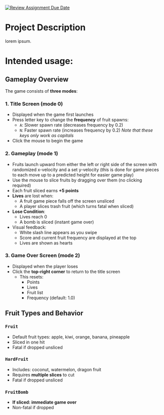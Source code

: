 [![Review Assignment Due Date](https://classroom.github.com/assets/deadline-readme-button-22041afd0340ce965d47ae6ef1cefeee28c7c493a6346c4f15d667ab976d596c.svg)](https://classroom.github.com/a/YxXKqIeT)
# Project Description

lorem ipsum.

# Intended usage:

## Gameplay Overview

The game consists of **three modes**:

### 1. **Title Screen (mode 0)**
- Displayed when the game first launches
- Press letter key to change the **frequency** of fruit spawns:
  - `A`: Slower spawn rate (decreases frequency by 0.2)
  - `N`: Faster spawn rate (increases frequency by 0.2)
  *Note that these keys only work as capitals*
- Click the mouse to begin the game
  
### 2. **Gameplay (mode 1)**
- Fruits launch upward from either the left or right side of the screen with randomized x-velocity and a set y-velocity (this is done for game pieces to each move up to a predicted height for easier game play)
- Use the mouse to slice fruits by dragging over them (no clicking required)
- Each fruit sliced earns **+5 points**
- **Lives** are lost when:
  - A fruit game piece falls off the screen unsliced
  - A player slices trash fruit (which turns fatal when sliced)
- **Lose Condition**:
  - Lives reach 0
  - A bomb is sliced (instant game over)
- Visual feedback:
  - White slash line appears as you swipe
  - Score and current fruit frequency are displayed at the top
  - Lives are shown as hearts

### 3. **Game Over Screen (mode 2)**
- Displayed when the player loses
- Click the **top-right corner** to return to the title screen
  - This resets:
    - Points
    - Lives
    - Fruit list
    - Frequency (default: 1.0)


## Fruit Types and Behavior
### `Fruit`
- Default fruit types: apple, kiwi, orange, banana, pineapple
- Sliced in one hit
- Fatal if dropped unsliced

### `HardFruit`
- Includes: coconut, watermelon, dragon fruit
- Requires **multiple slices** to cut
- Fatal if dropped unsliced

### `FruitBomb`
- **If sliced: immediate game over**
- Non-fatal if dropped
